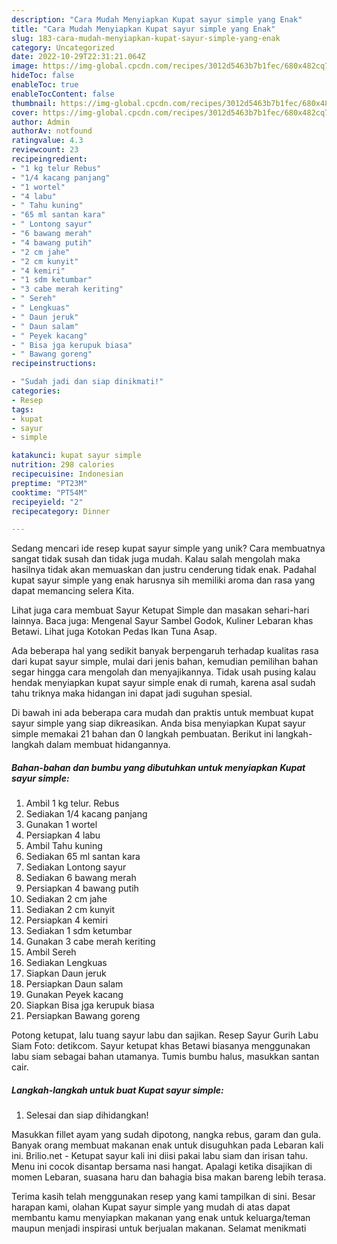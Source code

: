 ```yaml
---
description: "Cara Mudah Menyiapkan Kupat sayur simple yang Enak"
title: "Cara Mudah Menyiapkan Kupat sayur simple yang Enak"
slug: 183-cara-mudah-menyiapkan-kupat-sayur-simple-yang-enak
category: Uncategorized
date: 2022-10-29T22:31:21.064Z
image: https://img-global.cpcdn.com/recipes/3012d5463b7b1fec/680x482cq70/kupat-sayur-simple-foto-resep-utama.jpg
hideToc: false
enableToc: true
enableTocContent: false
thumbnail: https://img-global.cpcdn.com/recipes/3012d5463b7b1fec/680x482cq70/kupat-sayur-simple-foto-resep-utama.jpg
cover: https://img-global.cpcdn.com/recipes/3012d5463b7b1fec/680x482cq70/kupat-sayur-simple-foto-resep-utama.jpg
author: Admin
authorAv: notfound
ratingvalue: 4.3
reviewcount: 23
recipeingredient:
- "1 kg telur Rebus"
- "1/4 kacang panjang"
- "1 wortel"
- "4 labu"
- " Tahu kuning"
- "65 ml santan kara"
- " Lontong sayur"
- "6 bawang merah"
- "4 bawang putih"
- "2 cm jahe"
- "2 cm kunyit"
- "4 kemiri"
- "1 sdm ketumbar"
- "3 cabe merah keriting"
- " Sereh"
- " Lengkuas"
- " Daun jeruk"
- " Daun salam"
- " Peyek kacang"
- " Bisa jga kerupuk biasa"
- " Bawang goreng"
recipeinstructions:

- "Sudah jadi dan siap dinikmati!"
categories:
- Resep
tags:
- kupat
- sayur
- simple

katakunci: kupat sayur simple 
nutrition: 298 calories
recipecuisine: Indonesian
preptime: "PT23M"
cooktime: "PT54M"
recipeyield: "2"
recipecategory: Dinner

---
```





Sedang mencari ide resep kupat sayur simple yang unik? Cara membuatnya sangat tidak susah dan tidak juga mudah. Kalau salah mengolah maka hasilnya tidak akan memuaskan dan justru cenderung tidak enak. Padahal kupat sayur simple yang enak harusnya sih memiliki aroma dan rasa yang dapat memancing selera Kita.





Lihat juga cara membuat Sayur Ketupat Simple dan masakan sehari-hari lainnya. Baca juga: Mengenal Sayur Sambel Godok, Kuliner Lebaran khas Betawi. Lihat juga Kotokan Pedas Ikan Tuna Asap.

Ada beberapa hal yang sedikit banyak berpengaruh terhadap kualitas rasa dari kupat sayur simple, mulai dari jenis bahan, kemudian pemilihan bahan segar hingga cara mengolah dan menyajikannya. Tidak usah pusing kalau hendak menyiapkan kupat sayur simple enak di rumah, karena asal sudah tahu triknya maka hidangan ini dapat jadi suguhan spesial.






Di bawah ini ada beberapa cara mudah dan praktis untuk membuat kupat sayur simple yang siap dikreasikan. Anda bisa menyiapkan Kupat sayur simple memakai 21 bahan dan 0 langkah pembuatan. Berikut ini langkah-langkah dalam membuat hidangannya.

<!--inarticleads1-->

##### Bahan-bahan dan bumbu yang dibutuhkan untuk menyiapkan Kupat sayur simple:

1. Ambil 1 kg telur. Rebus
1. Sediakan 1/4 kacang panjang
1. Gunakan 1 wortel
1. Persiapkan 4 labu
1. Ambil  Tahu kuning
1. Sediakan 65 ml santan kara
1. Sediakan  Lontong sayur
1. Sediakan 6 bawang merah
1. Persiapkan 4 bawang putih
1. Sediakan 2 cm jahe
1. Sediakan 2 cm kunyit
1. Persiapkan 4 kemiri
1. Sediakan 1 sdm ketumbar
1. Gunakan 3 cabe merah keriting
1. Ambil  Sereh
1. Sediakan  Lengkuas
1. Siapkan  Daun jeruk
1. Persiapkan  Daun salam
1. Gunakan  Peyek kacang
1. Siapkan  Bisa jga kerupuk biasa
1. Persiapkan  Bawang goreng


Potong ketupat, lalu tuang sayur labu dan sajikan. Resep Sayur Gurih Labu Siam Foto: detikcom. Sayur ketupat khas Betawi biasanya menggunakan labu siam sebagai bahan utamanya. Tumis bumbu halus, masukkan santan cair. 

<!--inarticleads2-->

##### Langkah-langkah untuk buat Kupat sayur simple:


1. Selesai dan siap dihidangkan!

Masukkan fillet ayam yang sudah dipotong, nangka rebus, garam dan gula. Banyak orang membuat makanan enak untuk disuguhkan pada Lebaran kali ini. Brilio.net - Ketupat sayur kali ini diisi pakai labu siam dan irisan tahu. Menu ini cocok disantap bersama nasi hangat. Apalagi ketika disajikan di momen Lebaran, suasana haru dan bahagia bisa makan bareng lebih terasa. 

Terima kasih telah menggunakan resep yang kami tampilkan di sini. Besar harapan kami, olahan Kupat sayur simple yang mudah di atas dapat membantu kamu menyiapkan makanan yang enak untuk keluarga/teman maupun menjadi inspirasi untuk berjualan makanan. Selamat menikmati
